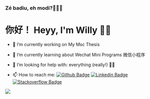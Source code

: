 ### Zé badiu, eh modi?👨🏾‍💻
# 你好！ Heyy, I'm Willy 🤙🏾


- 🔭 I’m currently working on My Msc Thesis 

- 🌱 I’m currently learning about Wechat Mini Programs 微信小程序

- 🤔 I’m looking for help with: everything (really!) 👴🏾

- 📫 How to reach me:
[![Github Badge](https://img.shields.io/badge/-Github-000?style=flat-square&logo=Github&logoColor=white&link=https://github.com/wjj28)](https://github.com/wjj28) 
[![Linkedin Badge](https://img.shields.io/badge/-LinkedIn-blue?style=flat-square&logo=Linkedin&logoColor=white&link=https:https://www.linkedin.cn/injobs/in/willylima28/)](https://www.linkedin.cn/injobs/in/willylima28/) 
[![Stackoverflow Badge](https://img.shields.io/badge/-LinkedIn-blue?style=flat-square&logo=Linkedin&logoColor=white&link=https:https://stackoverflow.com/users/13074315/will28)](https://stackoverflow.com/users/13074315/will28) 


<a href="https://github.com/wjj28/wjj28">
  <img align="center" src="https://github-readme-stats.vercel.app/api?username=wjj28&show_icons=true&line_height=27&count_private=true&title_color=ffffff&text_color=c9cacc&icon_color=9400D3&bg_color=1d1f21&hide=contribs,issues,prs"/>
</a>








